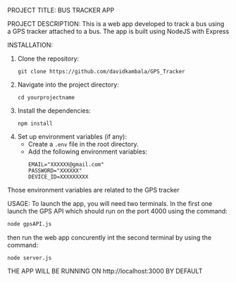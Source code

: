 PROJECT TITLE: BUS TRACKER APP

PROJECT DESCRIPTION:
This is a web app developed to track a bus using a GPS tracker attached to a bus. The app is built using NodeJS with Express

INSTALLATION:
1. Clone the repository:
    ```
    git clone https://github.com/davidkambala/GPS_Tracker
    ```
2. Navigate into the project directory:
    ```
    cd yourprojectname
    ```
3. Install the dependencies:
    ```
    npm install
    ```
4. Set up environment variables (if any):
    - Create a `.env` file in the root directory.
    - Add the following environment variables:
      ```
      EMAIL="XXXXXX@gmail.com"
      PASSWORD="XXXXXX"
      DEVICE_ID=XXXXXXXXX
      ```
Those environment variables are related to the GPS tracker

USAGE:
To launch the app, you will need two terminals. In the first one launch the GPS API which should run on the port 4000 using the command: 
``` bash
node gpsAPI.js
```
 then run the web app concurently int the second terminal by using the command:
 ```
node server.js
```
THE APP WILL BE RUNNING ON http://localhost:3000 BY DEFAULT
